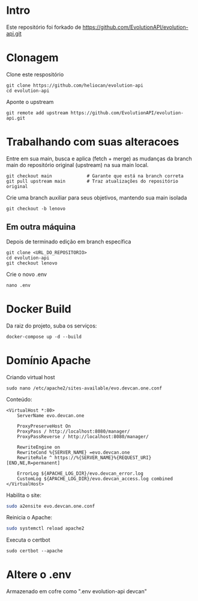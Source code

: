 # Intro

Este repositório foi forkado de https://github.com/EvolutionAPI/evolution-api.git

# Clonagem

Clone este respositório
```shell
git clone https://github.com/heliocan/evolution-api
cd evolution-api
```

Aponte o upstream
```shell
git remote add upstream https://github.com/EvolutionAPI/evolution-api.git
```

# Trabalhando com suas alteracoes

Entre em sua main, busca e aplica (fetch + merge) as mudanças da branch main do repositório original (upstream) na sua main local.
```shell
git checkout main             # Garante que está na branch correta
git pull upstream main        # Traz atualizações do repositório original
```

Crie uma branch auxiliar para seus objetivos, mantendo sua main isolada
```shell
git checkout -b lenovo
```

## Em outra máquina 
Depois de terminado edição em branch específica

```shell
git clone <URL_DO_REPOSITORIO>
cd evolution-api
git checkout lenovo
```

Crie o novo .env
```shell
nano .env
```

# Docker Build

Da raiz do projeto, suba os serviços:
```shell
docker-compose up -d --build
```


# Domínio Apache

Criando virtual host
```shell
sudo nano /etc/apache2/sites-available/evo.devcan.one.conf
```

Conteúdo:
```shell
<VirtualHost *:80>
    ServerName evo.devcan.one

    ProxyPreserveHost On
    ProxyPass / http://localhost:8080/manager/
    ProxyPassReverse / http://localhost:8080/manager/

    RewriteEngine on
    RewriteCond %{SERVER_NAME} =evo.devcan.one
    RewriteRule ^ https://%{SERVER_NAME}%{REQUEST_URI} [END,NE,R=permanent]

    ErrorLog ${APACHE_LOG_DIR}/evo.devcan_error.log
    CustomLog ${APACHE_LOG_DIR}/evo.devcan_access.log combined
</VirtualHost>
```

Habilita o site:

```bash
sudo a2ensite evo.devcan.one.conf
```

Reinicia o Apache:
```bash
sudo systemctl reload apache2
```

Executa o certbot
```shell
sudo certbot --apache
```

# Altere o .env

Armazenado em cofre como ".env evolution-api devcan"